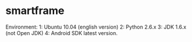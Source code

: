 smartframe
==========
Environment:
1: Ubuntu 10.04 (english version)
2: Python 2.6.x
3: JDK 1.6.x (not Open JDK)
4: Android SDK latest version.


